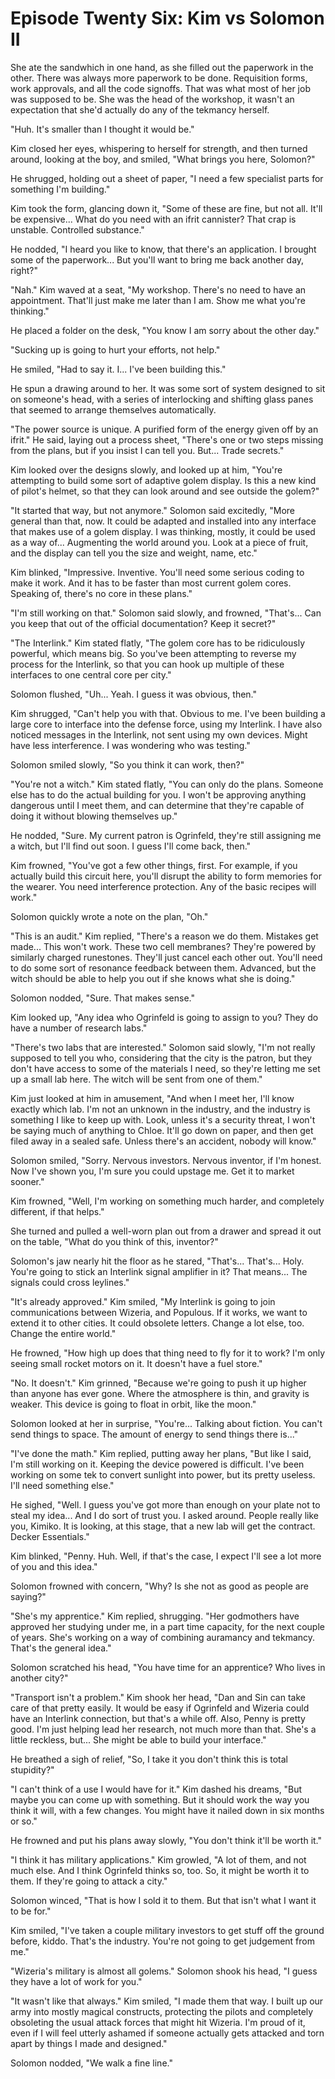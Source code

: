 # Episode Twenty Six: Kim vs Solomon II

She ate the sandwhich in one hand, as she filled out the paperwork in the other. There was always more paperwork to be done. Requisition forms, work approvals, and all the code signoffs. That was what most of her job was supposed to be. She was the head of the workshop, it wasn't an expectation that she'd actually do any of the tekmancy herself.

"Huh. It's smaller than I thought it would be."

Kim closed her eyes, whispering to herself for strength, and then turned around, looking at the boy, and smiled, "What brings you here, Solomon?"

He shrugged, holding out a sheet of paper, "I need a few specialist parts for something I'm building."

Kim took the form, glancing down it, "Some of these are fine, but not all. It'll be expensive... What do you need with an ifrit cannister? That crap is unstable. Controlled substance."

He nodded, "I heard you like to know, that there's an application. I brought some of the paperwork... But you'll want to bring me back another day, right?"

"Nah." Kim waved at a seat, "My workshop. There's no need to have an appointment. That'll just make me later than I am. Show me what you're thinking."

He placed a folder on the desk, "You know I am sorry about the other day."

"Sucking up is going to hurt your efforts, not help."

He smiled, "Had to say it. I... I've been building this."

He spun a drawing around to her. It was some sort of system designed to sit on someone's head, with a series of interlocking and shifting glass panes that seemed to arrange themselves automatically.

"The power source is unique. A purified form of the energy given off by an ifrit." He said, laying out a process sheet, "There's one or two steps missing from the plans, but if you insist I can tell you. But... Trade secrets."

Kim looked over the designs slowly, and looked up at him, "You're attempting to build some sort of adaptive golem display. Is this a new kind of pilot's helmet, so that they can look around and see outside the golem?"

"It started that way, but not anymore." Solomon said excitedly, "More general than that, now. It could be adapted and installed into any interface that makes use of a golem display. I was thinking, mostly, it could be used as a way of... Augmenting the world around you. Look at a piece of fruit, and the display can tell you the size and weight, name, etc."

Kim blinked, "Impressive. Inventive. You'll need some serious coding to make it work. And it has to be faster than most current golem cores. Speaking of, there's no core in these plans."

"I'm still working on that." Solomon said slowly, and frowned, "That's... Can you keep that out of the official documentation? Keep it secret?"

"The Interlink." Kim stated flatly, "The golem core has to be ridiculously powerful, which means big. So you've been attempting to reverse my process for the Interlink, so that you can hook up multiple of these interfaces to one central core per city."

Solomon flushed, "Uh... Yeah. I guess it was obvious, then."

Kim shrugged, "Can't help you with that. Obvious to me. I've been building a large core to interface into the defense force, using my Interlink. I have also noticed messages in the Interlink, not sent using my own devices. Might have less interference. I was wondering who was testing."

Solomon smiled slowly, "So you think it can work, then?"

"You're not a witch." Kim stated flatly, "You can only do the plans. Someone else has to do the actual building for you. I won't be approving anything dangerous until I meet them, and can determine that they're capable of doing it without blowing themselves up."

He nodded, "Sure. My current patron is Ogrinfeld, they're still assigning me a witch, but I'll find out soon. I guess I'll come back, then."

Kim frowned, "You've got a few other things, first. For example, if you actually build this circuit here, you'll disrupt the ability to form memories for the wearer. You need interference protection. Any of the basic recipes will work."

Solomon quickly wrote a note on the plan, "Oh."

"This is an audit." Kim replied, "There's a reason we do them. Mistakes get made... This won't work. These two cell membranes? They're powered by similarly charged runestones. They'll just cancel each other out. You'll need to do some sort of resonance feedback between them. Advanced, but the witch should be able to help you out if she knows what she is doing."

Solomon nodded, "Sure. That makes sense."

Kim looked up, "Any idea who Ogrinfeld is going to assign to you? They do have a number of research labs."

"There's two labs that are interested." Solomon said slowly, "I'm not really supposed to tell you who, considering that the city is the patron, but they don't have access to some of the materials I need, so they're letting me set up a small lab here. The witch will be sent from one of them."

Kim just looked at him in amusement, "And when I meet her, I'll know exactly which lab. I'm not an unknown in the industry, and the industry is something I like to keep up with. Look, unless it's a security threat, I won't be saying much of anything to Chloe. It'll go down on paper, and then get filed away in a sealed safe. Unless there's an accident, nobody will know."

Solomon smiled, "Sorry. Nervous investors. Nervous inventor, if I'm honest. Now I've shown you, I'm sure you could upstage me. Get it to market sooner."

Kim frowned, "Well, I'm working on something much harder, and completely different, if that helps."

She turned and pulled a well-worn plan out from a drawer and spread it out on the table, "What do you think of this, inventor?"

Solomon's jaw nearly hit the floor as he stared, "That's... That's... Holy. You're going to stick an Interlink signal amplifier in it? That means... The signals could cross leylines."

"It's already approved." Kim smiled, "My Interlink is going to join communications between Wizeria, and Populous. If it works, we want to extend it to other cities. It could obsolete letters. Change a lot else, too. Change the entire world."

He frowned, "How high up does that thing need to fly for it to work? I'm only seeing small rocket motors on it. It doesn't have a fuel store."

"No. It doesn't." Kim grinned, "Because we're going to push it up higher than anyone has ever gone. Where the atmosphere is thin, and gravity is weaker. This device is going to float in orbit, like the moon."

Solomon looked at her in surprise, "You're... Talking about fiction. You can't send things to space. The amount of energy to send things there is..."

"I've done the math." Kim replied, putting away her plans, "But like I said, I'm still working on it. Keeping the device powered is difficult. I've been working on some tek to convert sunlight into power, but its pretty useless. I'll need something else."

He sighed, "Well. I guess you've got more than enough on your plate not to steal my idea... And I do sort of trust you. I asked around. People really like you, Kimiko. It is looking, at this stage, that a new lab will get the contract. Decker Essentials."

Kim blinked, "Penny. Huh. Well, if that's the case, I expect I'll see a lot more of you and this idea."

Solomon frowned with concern, "Why? Is she not as good as people are saying?"

"She's my apprentice." Kim replied, shrugging. "Her godmothers have approved her studying under me, in a part time capacity, for the next couple of years. She's working on a way of combining auramancy and tekmancy. That's the general idea."

Solomon scratched his head, "You have time for an apprentice? Who lives in another city?"

"Transport isn't a problem." Kim shook her head, "Dan and Sin can take care of that pretty easily. It would be easy if Ogrinfeld and Wizeria could have an Interlink connection, but that's a while off. Also, Penny is pretty good. I'm just helping lead her research, not much more than that. She's a little reckless, but... She might be able to build your interface."

He breathed a sigh of relief, "So, I take it you don't think this is total stupidity?"

"I can't think of a use I would have for it." Kim dashed his dreams, "But maybe you can come up with something. But it should work the way you think it will, with a few changes. You might have it nailed down in six months or so."

He frowned and put his plans away slowly, "You don't think it'll be worth it."

"I think it has military applications." Kim growled, "A lot of them, and not much else. And I think Ogrinfeld thinks so, too. So, it might be worth it to them. If they're going to attack a city."

Solomon winced, "That is how I sold it to them. But that isn't what I want it to be for."

Kim smiled, "I've taken a couple military investors to get stuff off the ground before, kiddo. That's the industry. You're not going to get judgement from me."

"Wizeria's military is almost all golems." Solomon shook his head, "I guess they have a lot of work for you."

"It wasn't like that always." Kim smiled, "I made them that way. I built up our army into mostly magical constructs, protecting the pilots and completely obsoleting the usual attack forces that might hit Wizeria. I'm proud of it, even if I will feel utterly ashamed if someone actually gets attacked and torn apart by things I made and designed."

Solomon nodded, "We walk a fine line."
